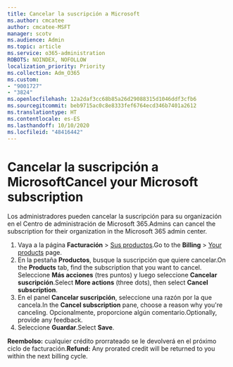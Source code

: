 ```yaml
---
title: Cancelar la suscripción a Microsoft
ms.author: cmcatee
author: cmcatee-MSFT
manager: scotv
ms.audience: Admin
ms.topic: article
ms.service: o365-administration
ROBOTS: NOINDEX, NOFOLLOW
localization_priority: Priority
ms.collection: Adm_O365
ms.custom:
- "9001727"
- "3824"
ms.openlocfilehash: 12a2daf3cc68b85a26d29088315d1046ddf3cfb6
ms.sourcegitcommit: beb9715ac0c8e8333fef6764ecd346b7401a2612
ms.translationtype: HT
ms.contentlocale: es-ES
ms.lasthandoff: 10/10/2020
ms.locfileid: "48416442"
---
```

# <a name="cancel-your-microsoft-subscription"></a><span data-ttu-id="318f6-102">Cancelar la suscripción a Microsoft</span><span class="sxs-lookup"><span data-stu-id="318f6-102">Cancel your Microsoft subscription</span></span>

<span data-ttu-id="318f6-103">Los administradores pueden cancelar la suscripción para su organización en el Centro de administración de Microsoft 365.</span><span class="sxs-lookup"><span data-stu-id="318f6-103">Admins can cancel the subscription for their organization in the Microsoft 365 admin center.</span></span>

1. <span data-ttu-id="318f6-104">Vaya a la página **Facturación** \> [Sus productos](https://go.microsoft.com/fwlink/p/?linkid=842054).</span><span class="sxs-lookup"><span data-stu-id="318f6-104">Go to the **Billing** \> [Your products](https://go.microsoft.com/fwlink/p/?linkid=842054) page.</span></span>
2. <span data-ttu-id="318f6-105">En la pestaña **Productos**, busque la suscripción que quiere cancelar.</span><span class="sxs-lookup"><span data-stu-id="318f6-105">On the **Products** tab, find the subscription that you want to cancel.</span></span> <span data-ttu-id="318f6-106">Seleccione **Más acciones** (tres puntos) y luego seleccione **Cancelar suscripción**.</span><span class="sxs-lookup"><span data-stu-id="318f6-106">Select **More actions** (three dots), then select **Cancel subscription**.</span></span>
3. <span data-ttu-id="318f6-107">En el panel **Cancelar suscripción**, seleccione una razón por la que cancela.</span><span class="sxs-lookup"><span data-stu-id="318f6-107">In the **Cancel subscription** pane, choose a reason why you're canceling.</span></span> <span data-ttu-id="318f6-108">Opcionalmente, proporcione algún comentario.</span><span class="sxs-lookup"><span data-stu-id="318f6-108">Optionally, provide any feedback.</span></span>
4. <span data-ttu-id="318f6-109">Seleccione **Guardar**.</span><span class="sxs-lookup"><span data-stu-id="318f6-109">Select **Save**.</span></span>

<span data-ttu-id="318f6-110">**Reembolso:** cualquier crédito prorrateado se le devolverá en el próximo ciclo de facturación.</span><span class="sxs-lookup"><span data-stu-id="318f6-110">**Refund:** Any prorated credit will be returned to you within the next billing cycle.</span></span>